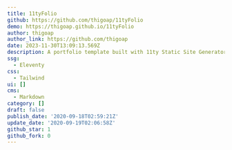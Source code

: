 ```yaml
---
title: 11tyFolio
github: https://github.com/thigoap/11tyFolio
demo: https://thigoap.github.io/11tyFolio
author: thigoap
author_link: https://github.com/thigoap
date: 2023-11-30T13:09:13.569Z
description: A portfolio template built with 11ty Static Site Generator.
ssg:
  - Eleventy
css:
  - Tailwind
ui: []
cms:
  - Markdown
category: []
draft: false
publish_date: '2020-09-18T02:59:21Z'
update_date: '2020-09-19T02:06:58Z'
github_star: 1
github_fork: 0
---
```

